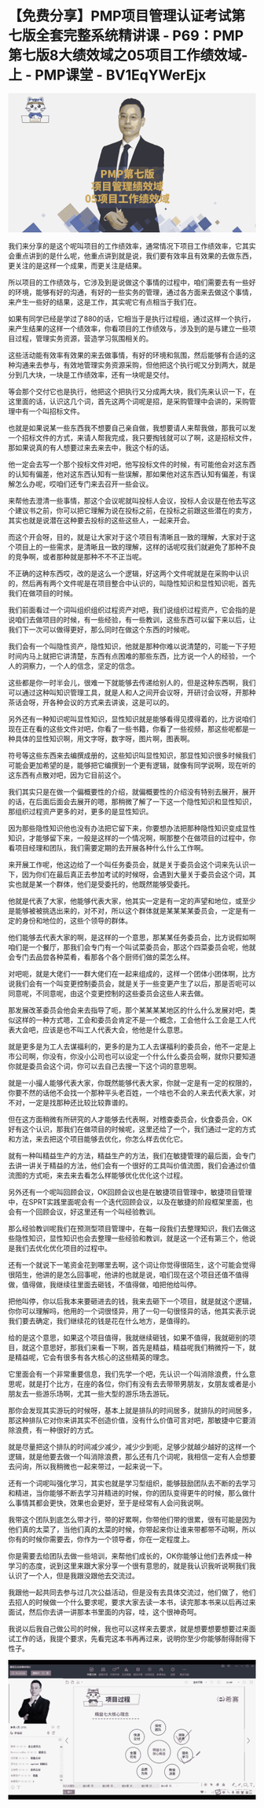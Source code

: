 # 【免费分享】PMP项目管理认证考试第七版全套完整系统精讲课 - P69：PMP第七版8大绩效域之05项目工作绩效域-上 - PMP课堂 - BV1EqYWerEjx

![](img/1765303713037be6e39777480afb4c78_0.png)

我们来分享的是这个呢叫项目的工作绩效率，通常情况下项目工作绩效率，它其实会重点讲到的是什么呢，他重点讲到就是说，我们要有效率且有效果的去做东西，更关注的是这样一个成果，而更关注是结果。

所以项目的工作绩效与，它涉及到是说做这个事情的过程中，咱们需要去有一些好的环境，能够有好的沟通，有好的一些实务的管理，通过各方面来去做这个事情，来产生一些好的结果，这是工作，其实呢它有点相当于我们在。

如果有同学已经是学过了880的话，它相当于是执行过程组，通过这样一个执行，来产生结果的这样一个绩效率，你看项目的工作绩效与，涉及到的是与建立一些项目过程，管理实务资源，营造学习氛围相关的。

这些活动能有效率有效果的来去做事情，有好的环境和氛围，然后能够有合适的这种沟通来去参与，有效地管理实务资源采购，但他把这个执行呢又分到两大，就是分到几大块，一块是工作绩效率，还有一块呢是交付。

等会那个交付它也是执行，他把这个把执行又分成两大块，我们先来认识一下，在这里面的话，认识这几个词，首先这两个词呢是招，是采购管理中会讲的，采购管理中有一个叫招标文件。

也就是如果说某一些东西我不想要自己亲自做，我想要请人来帮我做，那我可以发一个招标文件的方式，来请人帮我完成，我只要掏钱就可以了啊，这是招标文件，那如果说真的有人想要过来去来去中，我这个标的话。

他一定会去写一个那个投标文件对吧，他写投标文件的时候，有可能他会对这东西的认知有偏差，他对这东西认知有一些误解，那如果他对这东西认知有偏差，有误解怎么办呢，哎咱们还专门来去召开一些会议。

来帮他去澄清一些事情，那这个会议呢就叫投标人会议，投标人会议是在他去写这个建议书之前，你可以把它理解为说在投标之前，在投标之前跟这些潜在的卖方，其实也就是说潜在这种要去投标的这些这些人，一起来开会。

而这个开会呀，目的，就是让大家对于这个项目有清晰且一致的理解，大家对于这个项目上的一些需求，是清晰且一致的理解，这样的话呢哎我们就避免了那种不良的竞争啊，或者那种就是那种不不不正当呢。

不正确的这种东西哎，改的是这么一个逻辑，好这两个文件呢就是在采购中认识的，然后再有两个文件呢是在项目整合中认识的，叫隐性知识和显性知识呃，首先我们在做项目的时候。

我们前面看过一个词叫组织组织过程资产对吧，我们说组织过程资产，它会指的是说咱们去做项目的时候，有一些经验，有一些教训，这些东西可以留下来以后，让我们下一次可以做得更好，那么同时在做这个东西的时候呢。

我们会有一个叫隐性资产，隐性知识，他就是那种你难以说清楚的，可能一下子短时间内马上就把它讲清楚，东西有点困难的那些东西，比方说一个人的经验，一个人的洞察力，一个人的信念，坚定的信念。

这些都是你一时半会儿，很难一下就能够去传递给别人的，但是这种东西啊，我们可以通过这种叫知识管理工具，就是人和人之间开会议呀，开研讨会议呀，开那种茶话会呀，开各种会议的方式来去讲诶，这是可以的。

另外还有一种知识呢叫显性知识，显性知识就是能够看得见摸得着的，比方说咱们现在正在看的这些文件对吧，你看了一些书籍，你看了一些视频，那这些呢都是一种具体的显性知识啊，用文字呀，数字呀，图片啊，图表啊。

符号等这些东西来去编撰成册的，这些知识叫显性知识，那显性知识很多时候我们可能会更加希望的是，能够把它编撰到一个更有逻辑，就像有同学说啊，现在听的这东西有点散对吧，因为它目前这个。

我们其实只是在做一个偏概要性的介绍，就偏概要性的介绍没有特别去展开，展开的话，在后面后面会去展开的嗯，那稍微了解了一下这一个隐性知识和显性知识，那组织过程资产更多的对，更多的是显性知识。

因为那些隐性知识他也没有办法把它留下来，你要想办法把那种隐性知识变成显性知识，才能够留下来，一般是这样的一个情况啊，啊那整个在做项目的过程中，你看项目经理和团队，我们需要定期的去开展各种什么什么工作啊。

来开展工作呢，他这边给了一个叫任务委员会，就是关于委员会这个词来先认识一下，因为你们在最后真正去参加考试的时候呀，会遇到大量关于委员会这个词，其实也就是某一个群体，他们是受委托的，他既然能够受委托。

他就是代表了大家，他能够代表大家，他其实一定是有一定的声望和地位，或至少是能够被被挑选出来的，对不对，所以这个群体就是某某某某委员会，一定是有一定的身份和地位的，这些个领导的群体。

他们能够去代表大家的啊，是这样的一个意思，那某某任务委员会，比方说假如啊咱们是一个餐厅，那我们会专门有一个叫试菜委员会，那这个四菜委员会呢，他就会专门去品尝各种菜肴，看那各个各个厨师们做的菜怎么样。

对吧呃，就是大佬们一一群大佬们在一起来组成的，这样一个团体小团体啊，比方说我们会有一个叫变更控制委员会，就是关于一些变更产生了以后，那是否呃可以同意呢，不同意呢，由这个变更控制的这些委员会这些人来去做。

那发展改革委员会他会来去指导了呃，那个某某某某地区的什么什么发展对吧，类似这样的一种方式嗯，工会和委员会肯定不是一个概念，工会他什么工会是工人代表大会吧，应该是也不叫工人代表大会，他他是什么意思。

就是更多是为工人去谋福利的，更多的是为工人去谋福利的委员会，他不一定是上市公司啊，你没有，你没小公司也可以设定一个什么什么委员会啊，就你只要知道你就是委员会这个词，你可以去自己去搜一下这个词的意思啊。

就是一小撮人能够代表大家，你既然能够代表大家，你就一定是有一定的权限的，你要不然的话他不会找一个那种平头老百姓，一个啥也不会的人来去代表大家，对不对，一定是找那种还比较比较靠谱的。

但在这方面稍微有所研究的人才能够去代表啊，对稽查委员会，伙食委员会，OK好有这个认识，那我们在做项目的时候呢，这里还给了一个，我们通过一定的方式和方法，来去把这个项目能够去优化，你怎么样去优化它。

就有一种叫精益生产的方法，精益生产的方法，我们在敏捷管理的最后面，会专门去讲一讲关于精益的方法，他们会有一个很好的工具叫价值流图，我们会通过价值流图的方式呃，来去来去看怎么样能够优化优化这个过程。

另外还有一个呢叫回顾会议，OK回顾会议也是在敏捷项目管理中，敏捷项目管理中，在SPRT实践里面呢会有一个迭代回顾会议，以及在敏捷的阶段框架里面，也会有一个回顾会议，好这里还有一个叫经验教训。

那么经验教训呢我们在预测型项目管理中，在每一段我们去整理知识，我们去做这些隐性知识，显性知识也会去整理一些经验和教训，就是这一个还有第三个，他说是我们去优化优化项目的过程中。

还有一个就说下一笔资金花到哪里去啊，这个词让你觉得很陌生，这个可能会觉得很陌生，他讲的是怎么回事呢，他讲的也就是说，咱们现在这个项目还值不值得做，值得做，我继续往里面去砸钱，不值得做，咱把他给叫停。

把他叫停，你以后我本来要砸进去的钱，我来去砸下一个项目，就是就这个逻辑，你你可以理解吗，他用的一个词很怪异，用了一句一句很怪异的话，他其实表示说我们要去确定，我们继续花的钱是花在什么地方，是值得的。

给的是这个意思，如果这个项目值得，我就继续砸钱，如果不值得，我就砸别的项目，就这个意思好，那我们来看一下啊，首先是精益，精益呢我们稍微捋一下，就是精益呢，它会有很多有各大核心的这些精英的理念。

它里面会有一个非常重要信息，我们先学一个吧，先认识一个叫消除浪费，什么意思呢，就是打个比方，在座的各位，你们有没有去去带带男朋友，女朋友或者是小朋友去一些游乐场啊，尤其一些大型的游乐场去游玩。

那你会发现其实游玩的时候呀，基本上就是排队的时间居多，就排队的时间居多，那这种排队它对你来讲其实不创造价值，没有什么价值可言对吧，那敏捷中它要消除浪费，有一种很好的方式。

就是尽量把这个排队的时间减少减少，减少少到呃，足够少就越少越好的这样一个逻辑，就是他要去做一个叫消除浪费，那么还有几个词呢，我相信一定有人会想要去问询，所以我稍微也一起来带过，一起来说一下。

还有一个词呢叫强化学习，其实也就是学习型组织，能够鼓励团队去不断的去学习和精进，当你能够不断去学习并精进的时候，你的团队变得更牛的时候，那么做什么事情其都会更快，效果也会更好，至于是经常有人会问我说啊。

我带这个团队到底怎么带才行，带的好累啊，你带他们带的很累，很有可能是因为他们真的太菜了，当他们真的太菜的时候，你带起来你让谁来带都带不动啊，所以你有的时候你需要去，你作为一个领导者，你在一定程度上。

你是需要去给团队去做一些培训，来帮他们成长的，OK你能够让他们去养成一种学习的态度，说到这里来跟大家分享一个很有意思的，就是我认识我听说啊我们我认识了一个人，但是我跟没跟他去交流过。

我跟他一起共同去参与过几次公益活动，但是没有去具体交流过，他们做了，他们去招人的时候做一个什么要求呢，要求大家去读一本书，读完那本书来以后再过来面试，然后你去讲一讲那本书里面的内容，哇，这个很神奇呵。

我说以后我自己做公司的时候，我也可以这样来去要求，就是想要想要想要过来面试工作的话，我提个要求，先看完这本书再再过来，说明你至少你能够耐得耐得下性子。



![](img/1765303713037be6e39777480afb4c78_2.png)